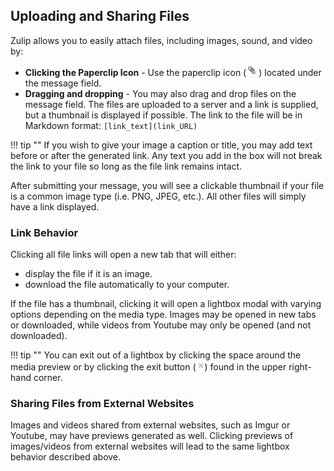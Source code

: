 ## Uploading and Sharing Files

Zulip allows you to easily attach files, including images, sound, and video by:

- **Clicking the Paperclip Icon** - Use the paperclip icon
  (![paperclip](/static/images/help/paperclip.png)) located under the message field.
- **Dragging and dropping** - You may also drag and drop files on the message
  field. The files are uploaded to a server and a link is supplied,
  but a thumbnail is displayed if possible. The link to the file will be
  in Markdown format: `[link_text](link_URL)`

!!! tip ""
    If you wish to give your image a caption or title, you may add text before
    or after the generated link. Any text you add in the box will not break the
    link to your file so long as the file link remains intact.

After submitting your message, you will see a clickable thumbnail if
your file is a common image type (i.e. PNG, JPEG, etc.). All other
files will simply have a link displayed.

### Link Behavior

Clicking all file links will open a new tab that will either:
- display the file if it is an image.
- download the file automatically to your computer.

If the file has a thumbnail, clicking it will open a lightbox modal with
varying options depending on the media type. Images may be opened in new tabs or
downloaded, while videos from Youtube may only be opened (and not downloaded).

!!! tip ""
    You can exit out of a lightbox by clicking the space around the media preview
    or by clicking the exit button (![x](/static/images/help/x.png)) found in
    the upper right-hand corner.

### Sharing Files from External Websites

Images and videos shared from external websites, such as Imgur or
Youtube, may have previews generated as well. Clicking previews of
images/videos from external websites will lead to the same lightbox
behavior described above.
